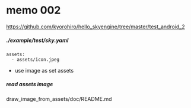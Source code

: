 # memo 002

https://github.com/kyorohiro/hello_skyengine/tree/master/test_android_2

##### ./example/test/sky.yaml

```
assets:
  - assets/icon.jpeg
```

* use image as set assets

##### read assets image
draw_image_from_assets/doc/README.md
